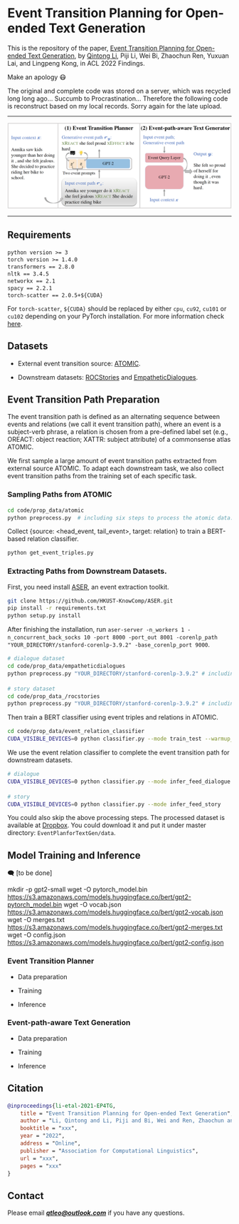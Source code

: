 # Event Transition Planning for Open-ended Text Generation

This is the repository of the paper, [Event Transition Planning for Open-ended Text Generation](xxx), by [Qintong Li](https://yuchenlin.xyz/), Piji Li, Wei Bi, Zhaochun Ren, Yuxuan Lai, and Lingpeng Kong, in ACL 2022 Findings. 



Make an apology :mask: 

The original and complete code was stored on a server, which was recycled long long ago... Succumb to Procrastination... 
Therefore the following code is reconstruct based on my local records. 
Sorry again for the late upload.

---

![DrFact](EPTG-model.jpg)

--- 

## Requirements
```
python version >= 3
torch version >= 1.4.0
transformers == 2.8.0
nltk == 3.4.5
networkx == 2.1
spacy == 2.2.1
torch-scatter == 2.0.5+${CUDA}
```

For `torch-scatter`, `${CUDA}` should be replaced by either `cpu`, `cu92`, `cu101` or `cu102` depending on your PyTorch installation. 
For more information check [here](https://github.com/rusty1s/pytorch_scatter).


## Datasets
- External event transition source: [ATOMIC](https://www.kaggle.com/gaussmake1994/atomic-knowledge-graph).   

- Downstream datasets: [ROCStories](http://cs.rochester.edu/nlp/rocstories/) and [EmpatheticDialogues](https://dl.fbaipublicfiles.com/parlai/empatheticdialogues/empatheticdialogues.tar.gz).


## Event Transition Path Preparation
The event transition  path is defined as an alternating sequence between events and relations (we call it event transition path), where an event is a subject-verb phrase, a relation is chosen from a pre-defined label set (e.g., OREACT: object reaction; XATTR: subject attribute) of a commonsense atlas ATOMIC.

We first sample a large amount of event transition paths extracted from external source ATOMIC.
To adapt each downstream task, we also collect event transition paths from the  training set of each specific task.

### Sampling Paths from ATOMIC
```bash
cd code/prop_data/atomic
python preprocess.py  # including six steps to process the atomic data.
```

Collect {source: <head_event, tail_event>, target: relation} to train a BERT-based relation classifier.
```bash
python get_event_triples.py
```


### Extracting Paths from Downstream Datasets.
First, you need install [ASER](https://hkust-knowcomp.github.io/ASER/html/tutorial/get-started.html#installation), an event extraction toolkit.
```bash
git clone https://github.com/HKUST-KnowComp/ASER.git
pip install -r requirements.txt
python setup.py install
```
After finishing the installation, run ```aser-server -n_workers 1 -n_concurrent_back_socks 10 -port 8000 -port_out 8001 -corenlp_path "YOUR_DIRECTORY/stanford-corenlp-3.9.2" -base_corenlp_port 9000```.
```bash
# dialogue dataset
cd code/prop_data/empatheticdialogues
python preprocess.py "YOUR_DIRECTORY/stanford-corenlp-3.9.2" # including several steps to process the atomic data.

# story dataset
cd code/prop_data_/rocstories
python preprocess.py "YOUR_DIRECTORY/stanford-corenlp-3.9.2" # including several steps to process the atomic data.
```

Then train a BERT classifier using event triples and relations in ATOMIC.
```bash
cd code/prop_data/event_relation_classifier
CUDA_VISIBLE_DEVICES=0 python classifier.py --mode train_test --warmup_ratio 0.1 
```

We use the event relation classifier to complete the event transition path for downstream datasets.
```bash
# dialogue
CUDA_VISIBLE_DEVICES=0 python classifier.py --mode infer_feed_dialogue

# story
CUDA_VISIBLE_DEVICES=0 python classifier.py --mode infer_feed_story
```

You could also skip the above processing steps.
The processed dataset is available at [Dropbox](https://www.dropbox.com/sh/axcmeurevpl8ldr/AACn2kLKyXd2grwI1p3nT3_0a?dl=0). You could download it and put it under master directory: ```EventPlanforTextGen/data```. 


## Model Training and Inference
:left_speech_bubble: [to be done]

mkdir -p gpt2-small
wget -O pytorch_model.bin https://s3.amazonaws.com/models.huggingface.co/bert/gpt2-pytorch_model.bin
wget -O vocab.json https://s3.amazonaws.com/models.huggingface.co/bert/gpt2-vocab.json
wget -O merges.txt https://s3.amazonaws.com/models.huggingface.co/bert/gpt2-merges.txt
wget -O config.json https://s3.amazonaws.com/models.huggingface.co/bert/gpt2-config.json

### Event Transition Planner
- Data preparation


- Training


- Inference


### Event-path-aware Text Generation

- Data preparation


- Training


- Inference

## Citation
```bib
@inproceedings{li-etal-2021-EP4TG,
    title = "Event Transition Planning for Open-ended Text Generation",
    author = "Li, Qintong and Li, Piji and Bi, Wei and Ren, Zhaochun and Lai Yuxuan and Kong Lingpeng",
    booktitle = "xxx",
    year = "2022",
    address = "Online",
    publisher = "Association for Computational Linguistics",
    url = "xxx",
    pages = "xxx"
}
```

## Contact
Please email ***qtleo@outlook.com*** if you have any questions.
